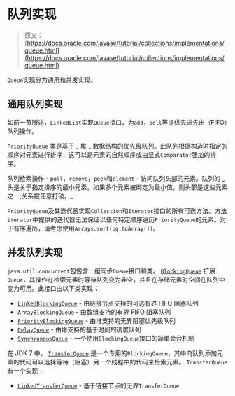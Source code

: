 # 队列实现

> 原文： [https://docs.oracle.com/javase/tutorial/collections/implementations/queue.html](https://docs.oracle.com/javase/tutorial/collections/implementations/queue.html)

`Queue`实现分为通用和并发实现。

## 通用队列实现

如前一节所述，`LinkedList`实现`Queue`接口，为`add`，`poll`等提供先进先出（FIFO）队列操作。

[`PriorityQueue`](https://docs.oracle.com/javase/8/docs/api/java/util/PriorityQueue.html) 类是基于 _ 堆 _ 数据结构的优先级队列。此队列根据构造时指定的顺序对元素进行排序，这可以是元素的自然顺序或由显式`Comparator`强加的排序。

队列检索操作 - `poll`，`remove`，`peek`和`element` - 访问队列头部的元素。队列的 _ 头是关于指定排序的最小元素。如果多个元素被绑定为最小值，则头部是这些元素之一;关系被任意打破。_

`PriorityQueue`及其迭代器实现`Collection`和`Iterator`接口的所有可选方法。方法`iterator`中提供的迭代器无法保证以任何特定顺序遍历`PriorityQueue`的元素。对于有序遍历，请考虑使用`Arrays.sort(pq.toArray())`。

## 并发队列实现

`java.util.concurrent`包包含一组同步`Queue`接口和类。 [`BlockingQueue`](https://docs.oracle.com/javase/8/docs/api/java/util/concurrent/BlockingQueue.html) 扩展`Queue`，其操作在检索元素时等待队列变为非空，并且在存储元素时空间在队列中变为可用。此接口由以下类实现：

*   [`LinkedBlockingQueue`](https://docs.oracle.com/javase/8/docs/api/java/util/concurrent/LinkedBlockingQueue.html) - 由链接节点支持的可选有界 FIFO 阻塞队列
*   [`ArrayBlockingQueue`](https://docs.oracle.com/javase/8/docs/api/java/util/concurrent/ArrayBlockingQueue.html) - 由数组支持的有界 FIFO 阻塞队列
*   [`PriorityBlockingQueue`](https://docs.oracle.com/javase/8/docs/api/java/util/concurrent/PriorityBlockingQueue.html) - 由堆支持的无界阻塞优先级队列
*   [`DelayQueue`](https://docs.oracle.com/javase/8/docs/api/java/util/concurrent/DelayQueue.html) - 由堆支持的基于时间的调度队列
*   [`SynchronousQueue`](https://docs.oracle.com/javase/8/docs/api/java/util/concurrent/SynchronousQueue.html) - 一个使用`BlockingQueue`接口的简单会合机制

在 JDK 7 中， [`TransferQueue`](https://docs.oracle.com/javase/8/docs/api/java/util/concurrent/TransferQueue.html) 是一个专用的`BlockingQueue`，其中向队列添加元素的代码可以选择等待（阻塞）另一个线程中的代码来检索元素。 `TransferQueue`有一个实现：

*   [`LinkedTransferQueue`](https://docs.oracle.com/javase/8/docs/api/java/util/concurrent/LinkedTransferQueue.html) - 基于链接节点的无界`TransferQueue`